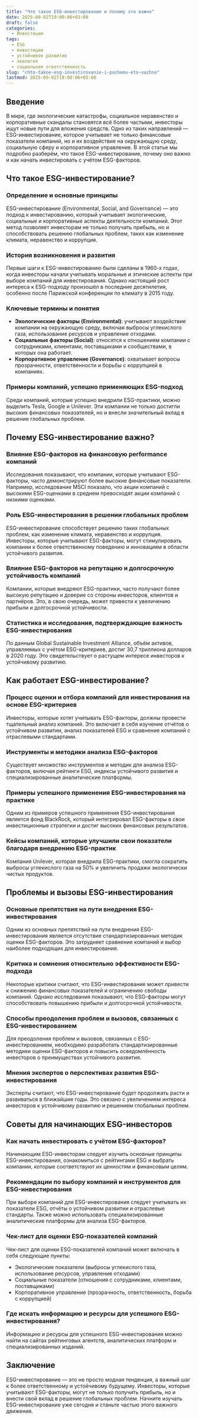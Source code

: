 ```yaml
---
title: "Что такое ESG-инвестирование и почему это важно"
date: 2025-09-02T19:00:06+03:00
draft: false
categories:
  - Инвестиции
tags:
  - ESG
  - инвестиции
  - устойчивое развитие
  - экология
  - социальная ответственность
slug: "chto-takoe-esg-investirovanie-i-pochemu-eto-vazhno"
lastmod: 2025-09-02T19:00:06+03:00
---
```


## Введение

В мире, где экологические катастрофы, социальное неравенство и корпоративные скандалы становятся всё более частыми, инвесторы ищут новые пути для вложения средств. Одно из таких направлений — ESG-инвестирование, которое учитывает не только финансовые показатели компаний, но и их воздействие на окружающую среду, социальную сферу и корпоративное управление. В этой статье мы подробно разберём, что такое ESG-инвестирование, почему оно важно и как начать инвестировать с учётом ESG-факторов.

## Что такое ESG-инвестирование?

### Определение и основные принципы

ESG-инвестирование (Environmental, Social, and Governance) — это подход к инвестированию, который учитывает экологические, социальные и корпоративные аспекты деятельности компаний. Этот метод позволяет инвесторам не только получать прибыль, но и способствовать решению глобальных проблем, таких как изменение климата, неравенство и коррупция.

### История возникновения и развития

Первые шаги к ESG-инвестированию были сделаны в 1960-х годах, когда инвесторы начали учитывать моральные и этические аспекты при выборе компаний для инвестирования. Однако настоящий рост интереса к ESG-подходу произошёл в последние десятилетия, особенно после Парижской конференции по климату в 2015 году.

### Ключевые термины и понятия

- **Экологические факторы (Environmental)**: учитывают воздействие компании на окружающую среду, включая выбросы углекислого газа, использование ресурсов и управление отходами.
- **Социальные факторы (Social)**: относятся к отношениям компании с сотрудниками, клиентами, поставщиками и сообществами, в которых она работает.
- **Корпоративное управление (Governance)**: охватывает вопросы прозрачности, ответственности и борьбы с коррупцией в компаниях.

### Примеры компаний, успешно применяющих ESG-подход

Среди компаний, которые успешно внедрили ESG-практики, можно выделить Tesla, Google и Unilever. Эти компании не только достигли высоких финансовых показателей, но и внесли значительный вклад в решение глобальных проблем.

## Почему ESG-инвестирование важно?

### Влияние ESG-факторов на финансовую performance компаний

Исследования показывают, что компании, которые учитывают ESG-факторы, часто демонстрируют более высокие финансовые показатели. Например, исследование MSCI показало, что акции компаний с высокими ESG-оценками в среднем превосходят акции компаний с низкими оценками.

### Роль ESG-инвестирования в решении глобальных проблем

ESG-инвестирование способствует решению таких глобальных проблем, как изменение климата, неравенство и коррупция. Инвесторы, которые учитывают ESG-факторы, могут стимулировать компании к более ответственному поведению и инновациям в области устойчивого развития.

### Влияние ESG-факторов на репутацию и долгосрочную устойчивость компаний

Компании, которые внедряют ESG-практики, часто получают более высокую репутацию и доверие со стороны инвесторов, клиентов и партнёров. Это, в свою очередь, может привести к увеличению прибыли и долгосрочной устойчивости.

### Статистика и исследования, подтверждающие важность ESG-инвестирования

По данным Global Sustainable Investment Alliance, объём активов, управляемых с учётом ESG-критериев, достиг 30,7 триллиона долларов в 2020 году. Это свидетельствует о растущем интересе инвесторов к устойчивому развитию.

## Как работает ESG-инвестирование?

### Процесс оценки и отбора компаний для инвестирования на основе ESG-критериев

Инвесторы, которые хотят учитывать ESG-факторы, должны провести тщательный анализ компаний. Это включает в себя изучение отчётов о устойчивом развитии, анализ показателей ESG и сравнение компаний с отраслевыми стандартами.

### Инструменты и методики анализа ESG-факторов

Существует множество инструментов и методик для анализа ESG-факторов, включая рейтинги ESG, индексы устойчивого развития и специализированные аналитические платформы.

### Примеры успешного применения ESG-инвестирования на практике

Одним из примеров успешного применения ESG-инвестирования является фонд BlackRock, который интегрировал ESG-факторы в свои инвестиционные стратегии и достиг высоких финансовых результатов.

### Кейсы компаний, которые улучшили свои показатели благодаря внедрению ESG-практик

Компания Unilever, которая внедрила ESG-практики, смогла сократить выбросы углекислого газа на 50% и увеличить продажи экологически чистых продуктов.

## Проблемы и вызовы ESG-инвестирования

### Основные препятствия на пути внедрения ESG-инвестирования

Одним из основных препятствий на пути внедрения ESG-инвестирования является отсутствие стандартизированных методик оценки ESG-факторов. Это затрудняет сравнение компаний и выбор наиболее подходящих для инвестирования.

### Критика и сомнения относительно эффективности ESG-подхода

Некоторые критики считают, что ESG-инвестирование может привести к снижению финансовых показателей и ограничению свободы компаний. Однако исследования показывают, что ESG-факторы могут способствовать повышению прибыли и долгосрочной устойчивости.

### Способы преодоления проблем и вызовов, связанных с ESG-инвестированием

Для преодоления проблем и вызовов, связанных с ESG-инвестированием, необходимо разработать стандартизированные методики оценки ESG-факторов и повысить осведомлённость инвесторов о преимуществах устойчивого развития.

### Мнения экспертов о перспективах развития ESG-инвестирования

Эксперты считают, что ESG-инвестирование будет продолжать расти и развиваться в ближайшие годы. Это связано с увеличением интереса инвесторов к устойчивому развитию и решением глобальных проблем.

## Советы для начинающих ESG-инвесторов

### Как начать инвестировать с учётом ESG-факторов?

Начинающим ESG-инвесторам следует изучить основные принципы ESG-инвестирования, ознакомиться с рейтингами ESG и выбрать компании, которые соответствуют их ценностям и финансовым целям.

### Рекомендации по выбору компаний и инструментов для ESG-инвестирования

При выборе компаний для ESG-инвестирования следует учитывать их показатели ESG, отчёты о устойчивом развитии и отраслевые стандарты. Также можно использовать специализированные аналитические платформы для анализа ESG-факторов.

### Чек-лист для оценки ESG-показателей компаний

Чек-лист для оценки ESG-показателей компаний может включать в себя следующие пункты:
- Экологические показатели (выбросы углекислого газа, использование ресурсов, управление отходами)
- Социальные показатели (отношения с сотрудниками, клиентами, поставщиками)
- Корпоративное управление (прозрачность, ответственность, борьба с коррупцией)

### Где искать информацию и ресурсы для успешного ESG-инвестирования?

Информацию и ресурсы для успешного ESG-инвестирования можно найти на сайтах рейтинговых агентств, аналитических платформ и специализированных изданий.

## Заключение

ESG-инвестирование — это не просто модная тенденция, а важный шаг к более ответственному и устойчивому будущему. Инвесторы, которые учитывают ESG-факторы, могут не только получить прибыль, но и внести свой вклад в решение глобальных проблем. Начните изучать ESG-инвестирование уже сегодня и станьте частью этого важного движения.
